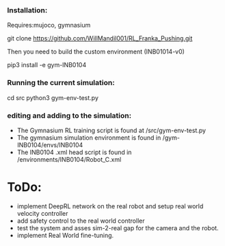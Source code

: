 ### Installation:

Requires:mujoco, gymnasium

git clone https://github.com/WillMandil001/RL_Franka_Pushing.git

Then you need to build the custom environment (INB01014-v0)

pip3 install -e gym-INB0104

### Running the current simulation:
cd src
python3 gym-env-test.py

### editing and adding to the simulation:
- The Gymnasium RL training script is found at /src/gym-env-test.py
- The gymnasium simulation environment is found in /gym-INB0104/envs/INB0104
- The INB0104 .xml head script is found in /environments/INB0104/Robot_C.xml

# ToDo:
- implement DeepRL network on the real robot and setup real world velocity controller
- add safety control to the real world controller
- test the system and asses sim-2-real gap for the camera and the robot.
- implement Real World fine-tuning.

